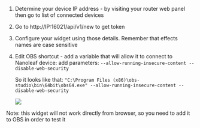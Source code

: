 1) Determine your device IP address - by visiting your router web panel then go to list of connected devices
2) Go to http://IP:16021/api/v1/new to get token
3) Configure your widget using those details. Remember that effects names are case sensitive
4) Edit OBS shortcut - add a variable that will allow it to connect to Nanoleaf device: add parameters:
 `--allow-running-insecure-content --disable-web-security` 
 
    So it looks like that:
 `"C:\Program Files (x86)\obs-studio\bin\64bit\obs64.exe" --allow-running-insecure-content --disable-web-security`
 
    <img src="https://i.imgur.com/UZdBS9C.png">
Note: this widget will not work directly from browser, so you need to add it to OBS in order to test it 